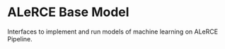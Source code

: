# ALeRCE Base Model

Interfaces to implement and run models of machine learning on ALeRCE Pipeline.

